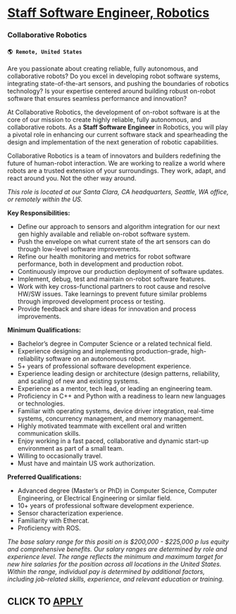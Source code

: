 # [Staff Software Engineer, Robotics](https://www.remotewlb.com/apply/staff-software-engineer-robotics)  
### Collaborative Robotics  
#### `🌎 Remote, United States`  

Are you passionate about creating reliable, fully autonomous, and collaborative robots? Do you excel in developing robot software systems, integrating state-of-the-art sensors, and pushing the boundaries of robotics technology? Is your expertise centered around building robust on-robot software that ensures seamless performance and innovation?

At Collaborative Robotics, the development of on-robot software is at the core of our mission to create highly reliable, fully autonomous, and collaborative robots. As a **Staff Software Engineer** in Robotics, you will play a pivotal role in enhancing our current software stack and spearheading the design and implementation of the next generation of robotic capabilities.

Collaborative Robotics is a team of innovators and builders redefining the future of human-robot interaction. We are working to realize a world where robots are a trusted extension of your surroundings. They work, adapt, and react around you. Not the other way around.

_This role is located at our Santa Clara, CA headquarters, Seattle, WA office, or remotely within the US._

**Key Responsibilities:**

  * Define our approach to sensors and algorithm integration for our next gen highly available and reliable on-robot software system.
  * Push the envelope on what current state of the art sensors can do through low-level software improvements.
  * Refine our health monitoring and metrics for robot software performance, both in development and production robot.
  * Continuously improve our production deployment of software updates.
  * Implement, debug, test and maintain on-robot software features.
  * Work with key cross-functional partners to root cause and resolve HW/SW issues. Take learnings to prevent future similar problems through improved development process or testing.
  * Provide feedback and share ideas for innovation and process improvements.

**Minimum Qualifications:**

  * Bachelor’s degree in Computer Science or a related technical field.
  * Experience designing and implementing production-grade, high-reliability software on an autonomous robot.
  * 5+ years of professional software development experience.
  * Experience leading design or architecture (design patterns, reliability, and scaling) of new and existing systems.
  * Experience as a mentor, tech lead, or leading an engineering team.
  * Proficiency in C++ and Python with a readiness to learn new languages or technologies.
  * Familiar with operating systems, device driver integration, real-time systems, concurrency management, and memory management.
  * Highly motivated teammate with excellent oral and written communication skills.
  * Enjoy working in a fast paced, collaborative and dynamic start-up environment as part of a small team.
  * Willing to occasionally travel.
  * Must have and maintain US work authorization.

**Preferred Qualifications:**

  * Advanced degree (Master’s or PhD) in Computer Science, Computer Engineering, or Electrical Engineering or similar field.
  * 10+ years of professional software development experience.
  * Sensor characterization experience.
  * Familiarity with Ethercat.
  * Proficiency with ROS.

_The base salary range for this positi_ _on is $200,000 - $225,000 p_ _lus equity and comprehensive benefits. Our salary ranges are determined by role and experience level. The range reflects the minimum and maximum target for new hire salaries for the position across all locations in the United States. Within the range, individual pay is determined by additional factors, including job-related skills, experience, and relevant education or training._

  
## CLICK TO [APPLY](https://www.remotewlb.com/apply/staff-software-engineer-robotics)

